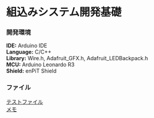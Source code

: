 # 組込みシステム開発基礎

### 開発環境  

**IDE:** Arduino IDE  
**Language:** C/C++  
**Library:** Wire.h, Adafruit_GFX.h, Adafruit_LEDBackpack.h  
**MCU:** Arduino Leonardo R3  
**Shield:** enPiT Shield  

### ファイル
[テストファイル](test.ino)  
[メモ](memo.md)
